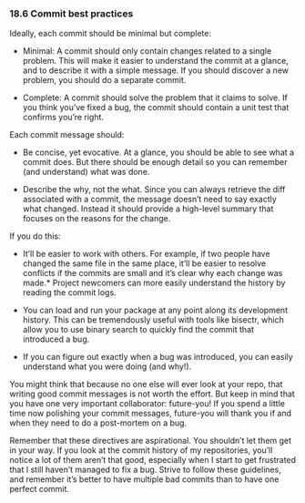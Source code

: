 
### 18.6 Commit best practices

Ideally, each commit should be minimal but complete:

* Minimal: A commit should only contain changes related to a single problem. This will make it easier to understand the commit at a glance, and to describe it with a simple message. If you should discover a new problem, you should do a separate commit.

* Complete: A commit should solve the problem that it claims to solve. If you think you’ve fixed a bug, the commit should contain a unit test that confirms you’re right.

Each commit message should:

* Be concise, yet evocative. At a glance, you should be able to see what a commit does. But there should be enough detail so you can remember (and understand) what was done.

* Describe the why, not the what. Since you can always retrieve the diff associated with a commit, the message doesn’t need to say exactly what changed. Instead it should provide a high-level summary that focuses on the reasons for the change.

If you do this:

* It’ll be easier to work with others. For example, if two people have changed the same file in the same place, it’ll be easier to resolve conflicts if the commits are small and it’s clear why each change was made.* Project newcomers can more easily understand the history by reading the commit logs.

* You can load and run your package at any point along its development history. This can be tremendously useful with tools like bisectr, which allow you to use binary search to quickly find the commit that introduced a bug.

* If you can figure out exactly when a bug was introduced, you can easily understand what you were doing (and why!).

You might think that because no one else will ever look at your repo, that writing good commit messages is not worth the effort. But keep in mind that you have one very important collaborator: future-you! If you spend a little time now polishing your commit messages, future-you will thank you if and when they need to do a post-mortem on a bug.

Remember that these directives are aspirational. You shouldn’t let them get in your way. If you look at the commit history of my repositories, you’ll notice a lot of them aren’t that good, especially when I start to get frustrated that I still haven’t managed to fix a bug. Strive to follow these guidelines, and remember it’s better to have multiple bad commits than to have one perfect commit.
